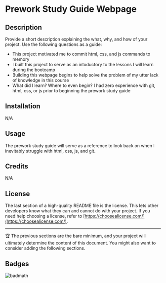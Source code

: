 # Prework Study Guide Webpage

## Description

Provide a short description explaining the what, why, and how of your project. Use the following questions as a guide:

- This project motivated me to commit html, css, and js commands to memory
- I built this project to serve as an intoductory to the lessons I will learn during the bootcamp
- Building this webpage begins to help solve the problem of my utter lack of knowledge in this course
- What did I learn? Where to even begin? I had zero experience with git, html, css, or js prior to beginning the prework study guide

## Installation

N/A

## Usage

The prework study guide will serve as a reference to look back on when I inevitably struggle with html, css, js, and git.

## Credits

N/A

## License

The last section of a high-quality README file is the license. This lets other developers know what they can and cannot do with your project. If you need help choosing a license, refer to [https://choosealicense.com/](https://choosealicense.com/).

---

🏆 The previous sections are the bare minimum, and your project will ultimately determine the content of this document. You might also want to consider adding the following sections.

## Badges

![badmath](https://img.shields.io/github/languages/top/nielsenjared/badmath)